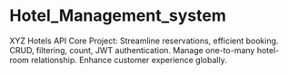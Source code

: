# Hotel_Management_system
XYZ Hotels API Core Project: Streamline reservations, efficient booking. CRUD, filtering, count, JWT authentication. Manage one-to-many hotel-room relationship. Enhance customer experience globally.
